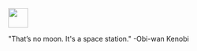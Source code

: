 <img src="https://media.giphy.com/media/3owzWkGtQ3us1pV0qc/giphy.gif" width="40" height="40" />

"That’s no moon. It's a space station." -Obi-wan Kenobi

